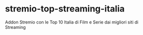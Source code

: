 # stremio-top-streaming-italia
Addon Stremio con le Top 10 Italia di Film e Serie dai migliori siti di Streaming
